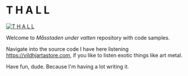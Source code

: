 # T H A L L

[![T H A L L](https://img.youtube.com/vi/iijOSrpQVI0/0.jpg)](https://www.youtube.com/watch?v=iijOSrpQVI0)


Welcome to *Måsstaden under vatten* repository with code samples.

Navigate into the source code I have here listening https://vildhjartastore.com, if you like to listen exotic things like art metal.

Have fun, dude. Because I'm having a lot writing it.

